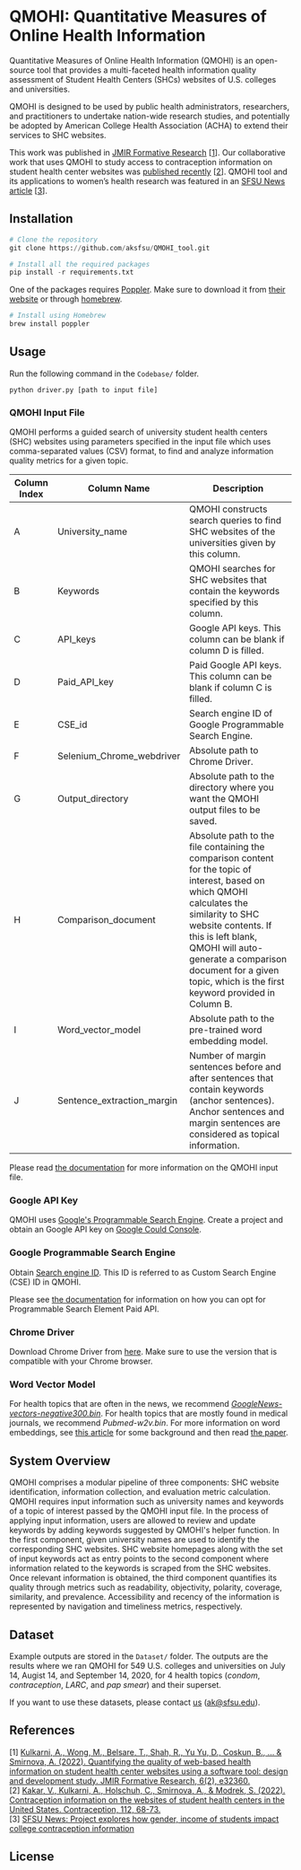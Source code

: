 # QMOHI: Quantitative Measures of Online Health Information #
Quantitative Measures of Online Health Information (QMOHI) is an open-source tool that provides a multi-faceted health information quality assessment of Student Health Centers (SHCs) websites of U.S. colleges and universities. 

QMOHI is designed to be used by public health administrators, researchers, and practitioners to undertake nation-wide research studies, and potentially be adopted by American College Health Association (ACHA) to extend their services to SHC websites.

This work was published in [JMIR Formative Research](https://formative.jmir.org/2022/2/e32360) [[1](#references)]. Our collaborative work that uses QMOHI to study access to contraception information on student health center websites was [published recently](https://www.contraceptionjournal.org/article/S0010-7824(22)00011-7/fulltext) [[2](#references)]. QMOHI tool and its applications to women’s health research was featured in an [SFSU News article](https://news.sfsu.edu/archive/news-story/project-explores-how-gender-income-students-impact-college-contraception-information.html) [[3](#references)].

## Installation

```Python
# Clone the repository
git clone https://github.com/aksfsu/QMOHI_tool.git

# Install all the required packages
pip install -r requirements.txt
```

One of the packages requires [Poppler](https://poppler.freedesktop.org). Make sure to download it from [their website](https://poppler.freedesktop.org) or through [homebrew](https://formulae.brew.sh/formula/poppler).

```Python
# Install using Homebrew
brew install poppler
```


## Usage

Run the following command in the `Codebase/` folder.

```
python driver.py [path to input file]
```

### QMOHI Input File

QMOHI performs a guided search of university student health centers (SHC) websites using parameters specified in the input file which uses comma-separated values (CSV) format, to find and analyze information quality metrics for a given topic. 

| Column Index | Column Name | Description |
| ----------- | ----------- | ----------- |
| A | University_name | QMOHI constructs search queries to find SHC websites of the universities given by this column. |
| B | Keywords | QMOHI searches for SHC websites that contain the keywords specified by this column. |
| C | API_keys | Google API keys. This column can be blank if column D is filled. |
| D | Paid_API_key | Paid Google API keys. This column can be blank if column C is filled. |
| E | CSE_id | Search engine ID of Google Programmable Search Engine. |
| F | Selenium_Chrome_webdriver | Absolute path to Chrome Driver. |
| G | Output_directory | Absolute path to the directory where you want the QMOHI output files to be saved. |
| H | Comparison_document | Absolute path to the file containing the comparison content for the topic of interest, based on which QMOHI calculates the similarity to SHC website contents. If this is left blank, QMOHI will auto-generate a comparison document for a given topic, which is the first keyword provided in Column B.  |
| I | Word_vector_model | Absolute path to the pre-trained word embedding model. |
| J | Sentence_extraction_margin | Number of margin sentences before and after sentences that contain keywords (anchor sentences). Anchor sentences and margin sentences are considered as topical information.  |

Please read [the documentation](https://docs.google.com/document/d/1cqgTK_7dudHliH3DktOFCkqx72IcVd75rwZJnlqVmYQ/edit?usp=sharing) for more information on the QMOHI input file.

### Google API Key

QMOHI uses [Google's Programmable Search Engine](https://developers.google.com/custom-search). Create a project and obtain an Google API key on [Google Could Console](https://console.cloud.google.com/).


### Google Programmable Search Engine 

Obtain [Search engine ID](https://developers.google.com/custom-search/v1/overview). This ID is referred to as Custom Search Engine (CSE) ID in QMOHI.

Please see [the documentation](https://docs.google.com/document/d/1b1FpSLW9pDVb8dCTFXAdIr5tbsb-uodFfO3wz24rV54/edit#) for information on how you can opt for Programmable Search Element Paid API.

### Chrome Driver

Download Chrome Driver from [here](https://chromedriver.chromium.org/downloads). Make sure to use the version that is compatible with your Chrome browser.

### Word Vector Model

For health topics that are often in the news, we recommend [*GoogleNews-vectors-negative300.bin*](https://code.google.com/archive/p/word2vec/). For health topics that are mostly found in medical journals, we recommend *Pubmed-w2v.bin*. For more information on word embeddings, see [this article](https://towardsdatascience.com/nlp-101-word2vec-skip-gram-and-cbow-93512ee24314) for some background and then read [the paper](https://arxiv.org/pdf/1301.3781.pdf). 

## System Overview

QMOHI comprises a modular pipeline of three components: SHC website identification, information collection, and evaluation metric calculation. QMOHI requires input information such as university names and keywords of a topic of interest passed by the QMOHI input file. In the process of applying input information, users are allowed to review and update keywords by adding keywords suggested by QMOHI's helper function. In the first component, given university names are used to identify the corresponding SHC websites. SHC website homepages along with the set of input keywords act as entry points to the second component where information related to the keywords is scraped from the SHC websites. Once relevant information is obtained, the third component quantifies its quality through metrics such as readability, objectivity, polarity, coverage, similarity, and prevalence. Accessibility and recency of the information is represented by navigation and timeliness metrics, respectively. 

## Dataset

Example outputs are stored in the `Dataset/` folder. The outputs are the results where we ran QMOHI for 549 U.S. colleges and universities on July 14, Augist 14, and September 14, 2020, for 4 health topics (*condom*, *contraception*, *LARC*, and *pap smear*) and their superset.

If you want to use these datasets, please contact [us](ak@sfsu.edu) (ak@sfsu.edu).

## References

[1] [Kulkarni, A., Wong, M., Belsare, T., Shah, R., Yu Yu, D., Coskun, B., ... & Smirnova, A. (2022). Quantifying the quality of web-based health information on student health center websites using a software tool: design and development study. JMIR Formative Research, 6(2), e32360.](https://formative.jmir.org/2022/2/e32360)  
[2] [Kakar, V., Kulkarni, A., Holschuh, C., Smirnova, A., & Modrek, S. (2022). Contraception information on the websites of student health centers in the United States. Contraception, 112, 68-73.](https://www.contraceptionjournal.org/article/S0010-7824(22)00011-7/fulltext)  
[3] [SFSU News: Project explores how gender, income of students impact college contraception information](https://news.sfsu.edu/archive/news-story/project-explores-how-gender-income-students-impact-college-contraception-information.html)  

## License


